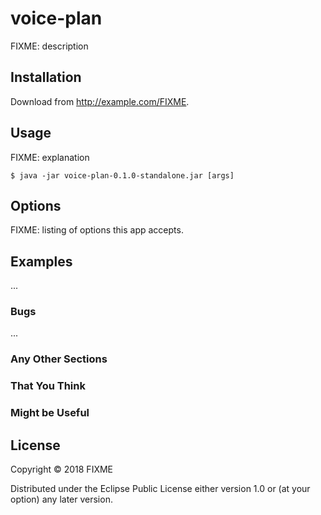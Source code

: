 # voice-plan

FIXME: description

## Installation

Download from http://example.com/FIXME.

## Usage

FIXME: explanation

    $ java -jar voice-plan-0.1.0-standalone.jar [args]

## Options

FIXME: listing of options this app accepts.

## Examples

...

### Bugs

...

### Any Other Sections
### That You Think
### Might be Useful

## License

Copyright © 2018 FIXME

Distributed under the Eclipse Public License either version 1.0 or (at
your option) any later version.
